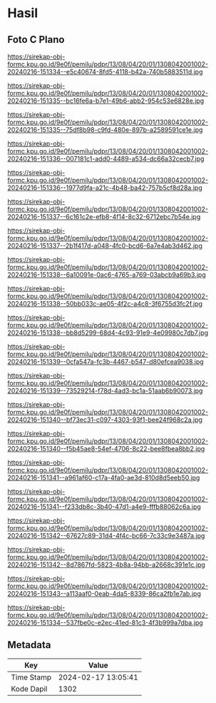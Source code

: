 # Hasil

## Foto C Plano

https://sirekap-obj-formc.kpu.go.id/9e0f/pemilu/pdpr/13/08/04/20/01/1308042001002-20240216-151334--e5c40674-8fd5-4118-b42a-740b5883511d.jpg

https://sirekap-obj-formc.kpu.go.id/9e0f/pemilu/pdpr/13/08/04/20/01/1308042001002-20240216-151335--bc16fe6a-b7e1-49b6-abb2-954c53e6828e.jpg

https://sirekap-obj-formc.kpu.go.id/9e0f/pemilu/pdpr/13/08/04/20/01/1308042001002-20240216-151335--75df8b98-c9fd-480e-897b-a2589591ce1e.jpg

https://sirekap-obj-formc.kpu.go.id/9e0f/pemilu/pdpr/13/08/04/20/01/1308042001002-20240216-151336--007181c1-add0-4489-a534-dc66a32cecb7.jpg

https://sirekap-obj-formc.kpu.go.id/9e0f/pemilu/pdpr/13/08/04/20/01/1308042001002-20240216-151336--1977d9fa-a21c-4b48-ba42-757b5cf8d28a.jpg

https://sirekap-obj-formc.kpu.go.id/9e0f/pemilu/pdpr/13/08/04/20/01/1308042001002-20240216-151337--6c161c2e-efb8-4f14-8c32-6712ebc7b54e.jpg

https://sirekap-obj-formc.kpu.go.id/9e0f/pemilu/pdpr/13/08/04/20/01/1308042001002-20240216-151337--2b1f417d-a048-4fc0-bcd6-6a7e4ab3d462.jpg

https://sirekap-obj-formc.kpu.go.id/9e0f/pemilu/pdpr/13/08/04/20/01/1308042001002-20240216-151338--6a10091e-0ac6-4765-a769-03abcb9a69b3.jpg

https://sirekap-obj-formc.kpu.go.id/9e0f/pemilu/pdpr/13/08/04/20/01/1308042001002-20240216-151338--50bb033c-ae05-4f2c-a4c8-3f6755d3fc2f.jpg

https://sirekap-obj-formc.kpu.go.id/9e0f/pemilu/pdpr/13/08/04/20/01/1308042001002-20240216-151338--bb8d5299-68d4-4c93-91e9-4e09980c7db7.jpg

https://sirekap-obj-formc.kpu.go.id/9e0f/pemilu/pdpr/13/08/04/20/01/1308042001002-20240216-151339--0cfa547a-fc3b-4467-b547-d80efcea9038.jpg

https://sirekap-obj-formc.kpu.go.id/9e0f/pemilu/pdpr/13/08/04/20/01/1308042001002-20240216-151339--73529214-f78d-4ad3-bc1a-51aab6b90073.jpg

https://sirekap-obj-formc.kpu.go.id/9e0f/pemilu/pdpr/13/08/04/20/01/1308042001002-20240216-151340--bf73ec31-c097-4303-93f1-bee24f968c2a.jpg

https://sirekap-obj-formc.kpu.go.id/9e0f/pemilu/pdpr/13/08/04/20/01/1308042001002-20240216-151340--f5b45ae8-54ef-4706-8c22-bee8fbea8bb2.jpg

https://sirekap-obj-formc.kpu.go.id/9e0f/pemilu/pdpr/13/08/04/20/01/1308042001002-20240216-151341--a961af60-c17a-4fa0-ae3d-810d8d5eeb50.jpg

https://sirekap-obj-formc.kpu.go.id/9e0f/pemilu/pdpr/13/08/04/20/01/1308042001002-20240216-151341--f233db8c-3b40-47d1-a4e9-fffb88062c6a.jpg

https://sirekap-obj-formc.kpu.go.id/9e0f/pemilu/pdpr/13/08/04/20/01/1308042001002-20240216-151342--67627c89-31d4-4f4c-bc66-7c33c9e3487a.jpg

https://sirekap-obj-formc.kpu.go.id/9e0f/pemilu/pdpr/13/08/04/20/01/1308042001002-20240216-151342--8d7867fd-5823-4b8a-94bb-a2668c391e1c.jpg

https://sirekap-obj-formc.kpu.go.id/9e0f/pemilu/pdpr/13/08/04/20/01/1308042001002-20240216-151343--a113aaf0-0eab-4da5-8339-86ca2fb1e7ab.jpg

https://sirekap-obj-formc.kpu.go.id/9e0f/pemilu/pdpr/13/08/04/20/01/1308042001002-20240216-151334--537fbe0c-e2ec-41ed-81c3-4f3b999a7dba.jpg


## Metadata

| Key        | Value               |
| ---------- | ------------------- |
| Time Stamp | 2024-02-17 13:05:41 |
| Kode Dapil | 1302                |




